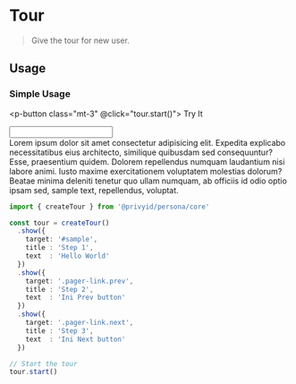 <script setup>
  import pButton from '../button/Button.vue'
  import { createTour } from '.'

  const tour = createTour()
    .show({
      target: '#sample',
      title : 'Step 1',
      text  : 'Hello I\'m a Tour Guide'
    })
    .show({
      target: '.pager-link.prev',
      title : 'Step 2',
      text  : 'This is Prev button'
    })
    .show({
      target: '.pager-link.next',
      title : 'Step 3',
      text  : 'This is Next button'
    })
</script>

# Tour
> Give the tour for new user.

## Usage

### Simple Usage

<p-button class="mt-3" @click="tour.start()">
  Try It
</p-button>

<input id="nganu" class="border" />

<preview class="flex-col space-y-2" label="sample">
  <div class="w-full max-w-xs overflow-y-auto h-52">
    Lorem ipsum dolor sit amet consectetur adipisicing elit. Expedita explicabo necessitatibus eius architecto, similique quibusdam sed consequuntur? Esse, praesentium quidem. Dolorem repellendus numquam laudantium nisi labore animi. Iusto maxime exercitationem voluptatem molestias dolorum? Beatae minima deleniti tenetur quo ullam numquam, ab officiis id odio optio ipsam sed, <span id="sample" class="text-primary-100">sample text</span>, repellendus, voluptat.
  </div>
</preview>

```ts
import { createTour } from '@privyid/persona/core'

const tour = createTour()
  .show({
    target: '#sample',
    title : 'Step 1',
    text  : 'Hello World'
  })
  .show({
    target: '.pager-link.prev',
    title : 'Step 2',
    text  : 'Ini Prev button'
  })
  .show({
    target: '.pager-link.next',
    title : 'Step 3',
    text  : 'Ini Next button'
  })

// Start the tour
tour.start()
```
